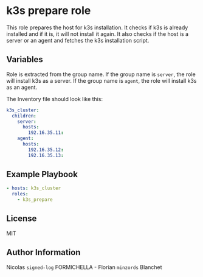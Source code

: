# k3s prepare role

This role prepares the host for k3s installation. It checks if k3s is already installed and if it is, it will not install it again. It also checks if the host is a server or an agent and fetches the k3s installation script.

## Variables

Role is extracted from the group name. If the group name is `server`, the role will install k3s as a server. If the group name is `agent`, the role will install k3s as an agent.

The Inventory file should look like this:

```yaml
k3s_cluster:
  children:
    server:
      hosts:
        192.16.35.11:
    agent:
      hosts:
        192.16.35.12:
        192.16.35.13:
```

## Example Playbook

```yaml
- hosts: k3s_cluster
  roles:
    - k3s_prepare
```

## License

MIT

## Author Information

Nicolas `signed-log` FORMICHELLA - Florian `minzords` Blanchet